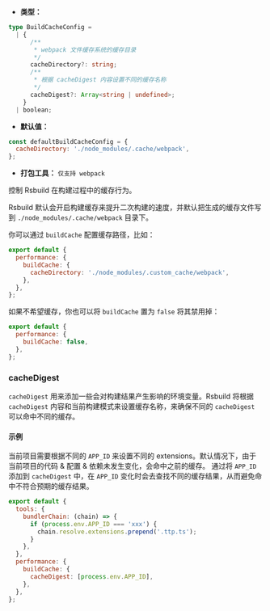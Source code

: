 - **类型：**

```ts
type BuildCacheConfig =
  | {
      /**
       * webpack 文件缓存系统的缓存目录
       */
      cacheDirectory?: string;
      /**
       * 根据 cacheDigest 内容设置不同的缓存名称
       */
      cacheDigest?: Array<string | undefined>;
    }
  | boolean;
```

- **默认值：**

```js
const defaultBuildCacheConfig = {
  cacheDirectory: './node_modules/.cache/webpack',
};
```

- **打包工具：** `仅支持 webpack`

控制 Rsbuild 在构建过程中的缓存行为。

Rsbuild 默认会开启构建缓存来提升二次构建的速度，并默认把生成的缓存文件写到 `./node_modules/.cache/webpack` 目录下。

你可以通过 `buildCache` 配置缓存路径，比如：

```js
export default {
  performance: {
    buildCache: {
      cacheDirectory: './node_modules/.custom_cache/webpack',
    },
  },
};
```

如果不希望缓存，你也可以将 `buildCache` 置为 `false` 将其禁用掉：

```js
export default {
  performance: {
    buildCache: false,
  },
};
```

### cacheDigest

`cacheDigest` 用来添加一些会对构建结果产生影响的环境变量。Rsbuild 将根据 `cacheDigest` 内容和当前构建模式来设置缓存名称，来确保不同的 `cacheDigest` 可以命中不同的缓存。

#### 示例

当前项目需要根据不同的 `APP_ID` 来设置不同的 extensions。默认情况下，由于当前项目的代码 & 配置 & 依赖未发生变化，会命中之前的缓存。
通过将 `APP_ID` 添加到 `cacheDigest` 中，在 `APP_ID` 变化时会去查找不同的缓存结果，从而避免命中不符合预期的缓存结果。

```js
export default {
  tools: {
    bundlerChain: (chain) => {
      if (process.env.APP_ID === 'xxx') {
        chain.resolve.extensions.prepend('.ttp.ts');
      }
    },
  },
  performance: {
    buildCache: {
      cacheDigest: [process.env.APP_ID],
    },
  },
};
```
